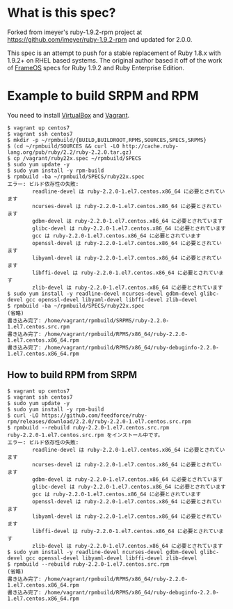 # What is this spec?

Forked from imeyer's ruby-1.9.2-rpm project at https://github.com/imeyer/ruby-1.9.2-rpm and updated for 2.0.0.

This spec is an attempt to push for a stable replacement of Ruby 1.8.x with 1.9.2+ on RHEL based systems. The original author based it off of the work of [FrameOS](http://www.frameos.org) specs for Ruby 1.9.2 and Ruby Enterprise Edition.

# Example to build SRPM and RPM

You need to install [VirtualBox](https://www.virtualbox.org/) and [Vagrant](http://www.vagrantup.com/).

```
$ vagrant up centos7
$ vagrant ssh centos7
$ mkdir -p ~/rpmbuild/{BUILD,BUILDROOT,RPMS,SOURCES,SPECS,SRPMS}
$ (cd ~/rpmbuild/SOURCES && curl -LO http://cache.ruby-lang.org/pub/ruby/2.2/ruby-2.2.0.tar.gz)
$ cp /vagrant/ruby22x.spec ~/rpmbuild/SPECS
$ sudo yum update -y
$ sudo yum install -y rpm-build
$ rpmbuild -ba ~/rpmbuild/SPECS/ruby22x.spec
エラー: ビルド依存性の失敗:
        readline-devel は ruby-2.2.0-1.el7.centos.x86_64 に必要とされています
        ncurses-devel は ruby-2.2.0-1.el7.centos.x86_64 に必要とされています
        gdbm-devel は ruby-2.2.0-1.el7.centos.x86_64 に必要とされています
        glibc-devel は ruby-2.2.0-1.el7.centos.x86_64 に必要とされています
        gcc は ruby-2.2.0-1.el7.centos.x86_64 に必要とされています
        openssl-devel は ruby-2.2.0-1.el7.centos.x86_64 に必要とされています
        libyaml-devel は ruby-2.2.0-1.el7.centos.x86_64 に必要とされています
        libffi-devel は ruby-2.2.0-1.el7.centos.x86_64 に必要とされています
        zlib-devel は ruby-2.2.0-1.el7.centos.x86_64 に必要とされています
$ sudo yum install -y readline-devel ncurses-devel gdbm-devel glibc-devel gcc openssl-devel libyaml-devel libffi-devel zlib-devel
$ rpmbuild -ba ~/rpmbuild/SPECS/ruby22x.spec
(省略)
書き込み完了: /home/vagrant/rpmbuild/SRPMS/ruby-2.2.0-1.el7.centos.src.rpm
書き込み完了: /home/vagrant/rpmbuild/RPMS/x86_64/ruby-2.2.0-1.el7.centos.x86_64.rpm
書き込み完了: /home/vagrant/rpmbuild/RPMS/x86_64/ruby-debuginfo-2.2.0-1.el7.centos.x86_64.rpm
```

## How to build RPM from SRPM

```
$ vagrant up centos7
$ vagrant ssh centos7
$ sudo yum update -y
$ sudo yum install -y rpm-build
$ curl -LO https://github.com/feedforce/ruby-rpm/releases/download/2.2.0/ruby-2.2.0-1.el7.centos.src.rpm
$ rpmbuild --rebuild ruby-2.2.0-1.el7.centos.src.rpm
ruby-2.2.0-1.el7.centos.src.rpm をインストール中です。
エラー: ビルド依存性の失敗:
        readline-devel は ruby-2.2.0-1.el7.centos.x86_64 に必要とされています
        ncurses-devel は ruby-2.2.0-1.el7.centos.x86_64 に必要とされています
        gdbm-devel は ruby-2.2.0-1.el7.centos.x86_64 に必要とされています
        glibc-devel は ruby-2.2.0-1.el7.centos.x86_64 に必要とされています
        gcc は ruby-2.2.0-1.el7.centos.x86_64 に必要とされています
        openssl-devel は ruby-2.2.0-1.el7.centos.x86_64 に必要とされています
        libyaml-devel は ruby-2.2.0-1.el7.centos.x86_64 に必要とされています
        libffi-devel は ruby-2.2.0-1.el7.centos.x86_64 に必要とされています
        zlib-devel は ruby-2.2.0-1.el7.centos.x86_64 に必要とされています
$ sudo yum install -y readline-devel ncurses-devel gdbm-devel glibc-devel gcc openssl-devel libyaml-devel libffi-devel zlib-devel
$ rpmbuild --rebuild ruby-2.2.0-1.el7.centos.src.rpm
(省略)
書き込み完了: /home/vagrant/rpmbuild/RPMS/x86_64/ruby-2.2.0-1.el7.centos.x86_64.rpm
書き込み完了: /home/vagrant/rpmbuild/RPMS/x86_64/ruby-debuginfo-2.2.0-1.el7.centos.x86_64.rpm
```
